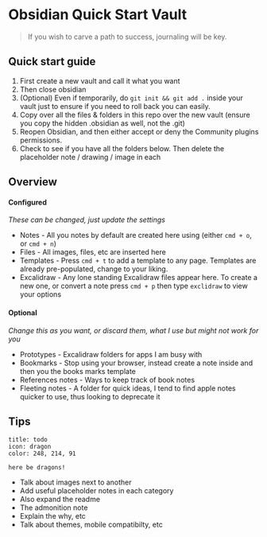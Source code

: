 # Obsidian Quick Start Vault

> If you wish to carve a path to success, journaling will be key.

## Quick start guide

1. First create a new vault and call it what you want
2. Then close obsidian
3. (Optional) Even if temporarily, do `git init && git add .` inside your vault just to ensure if you need to roll back you can easily.
4. Copy over all the files & folders in this repo over the new vault (ensure you copy the hidden .obsidian as well, not the .git)
5. Reopen Obsidian, and then either accept or deny the Community plugins permissions.
6. Check to see if you have all the folders below. Then delete the placeholder note / drawing / image in each


## Overview

#### Configured
*These can be changed, just update the settings*

- Notes - All you notes by default are created here using (either  `cmd + o`, or `cmd + n`)
- Files - All images, files, etc are inserted here
- Templates - Press `cmd + t` to add a template to any page. Templates are already pre-populated, change to your liking.
- Excalidraw - Any lone standing Excalidraw files appear here. To create a new one, or convert a note press `cmd + p` then type `exclidraw` to view your options

#### Optional
*Change this as you want, or discard them, what I use but might not work for you*

- Prototypes - Excalidraw folders for apps I am busy with
- Bookmarks - Stop using your browser, instead create a note inside and then you the books marks template
- References notes - Ways to keep track of book notes
- Fleeting notes - A folder for quick ideas, I tend to find apple notes quicker to use, thus looking to deprecate it


## Tips

```ad-important
title: todo
icon: dragon
color: 248, 214, 91

here be dragons!
```


- Talk about images next to another
- Add useful placeholder notes in each category
- Also expand the readme
- The admonition note
- Explain the why, etc
- Talk about themes, mobile compatibilty, etc



